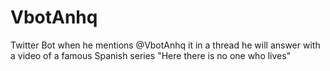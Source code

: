 # VbotAnhq
Twitter Bot when he mentions @VbotAnhq it in a thread he will answer with a video of a famous Spanish series "Here there is no one who lives"
